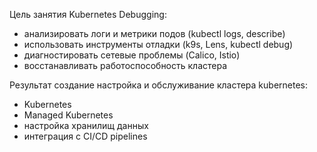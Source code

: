 Цель занятия Kubernetes Debugging:
- анализировать логи и метрики подов (kubectl logs, describe)  
- использовать инструменты отладки (k9s, Lens, kubectl debug)  
- диагностировать сетевые проблемы (Calico, Istio) 
- восстанавливать работоспособность кластера

Результат создание настройка и обслуживание кластера kubernetes:
- Kubernetes
- Managed Kubernetes
- настройка хранилищ данных
- интеграция с CI/CD pipelines
